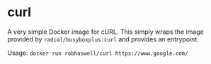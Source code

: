 curl
====

A very simple Docker image for cURL. This simply wraps the image provided by `radial/busyboxplus:curl` and provides an entrypoint.

Usage: `docker run robhaswell/curl https://www.google.com/`
